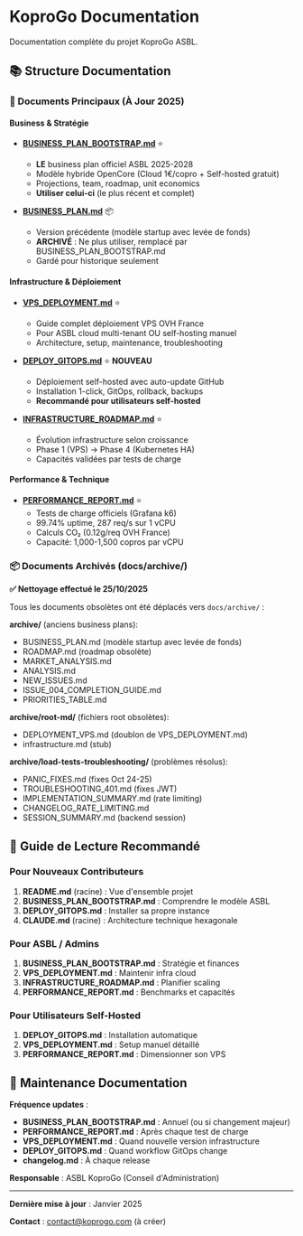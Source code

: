 # KoproGo Documentation

Documentation complète du projet KoproGo ASBL.

## 📚 Structure Documentation

### 🎯 Documents Principaux (À Jour 2025)

#### Business & Stratégie
- **[BUSINESS_PLAN_BOOTSTRAP.md](BUSINESS_PLAN_BOOTSTRAP.md)** ⭐
  - **LE** business plan officiel ASBL 2025-2028
  - Modèle hybride OpenCore (Cloud 1€/copro + Self-hosted gratuit)
  - Projections, team, roadmap, unit economics
  - **Utiliser celui-ci** (le plus récent et complet)

- **[BUSINESS_PLAN.md](BUSINESS_PLAN.md)** 📦
  - Version précédente (modèle startup avec levée de fonds)
  - **ARCHIVÉ** : Ne plus utiliser, remplacé par BUSINESS_PLAN_BOOTSTRAP.md
  - Gardé pour historique seulement

#### Infrastructure & Déploiement
- **[VPS_DEPLOYMENT.md](VPS_DEPLOYMENT.md)** ⭐
  - Guide complet déploiement VPS OVH France
  - Pour ASBL cloud multi-tenant OU self-hosting manuel
  - Architecture, setup, maintenance, troubleshooting

- **[DEPLOY_GITOPS.md](DEPLOY_GITOPS.md)** ⭐ **NOUVEAU**
  - Déploiement self-hosted avec auto-update GitHub
  - Installation 1-click, GitOps, rollback, backups
  - **Recommandé pour utilisateurs self-hosted**

- **[INFRASTRUCTURE_ROADMAP.md](INFRASTRUCTURE_ROADMAP.md)** ⭐
  - Évolution infrastructure selon croissance
  - Phase 1 (VPS) → Phase 4 (Kubernetes HA)
  - Capacités validées par tests de charge

#### Performance & Technique
- **[PERFORMANCE_REPORT.md](PERFORMANCE_REPORT.md)** ⭐
  - Tests de charge officiels (Grafana k6)
  - 99.74% uptime, 287 req/s sur 1 vCPU
  - Calculs CO₂ (0.12g/req OVH France)
  - Capacité: 1,000-1,500 copros par vCPU

### 📦 Documents Archivés (docs/archive/)

**✅ Nettoyage effectué le 25/10/2025**

Tous les documents obsolètes ont été déplacés vers `docs/archive/` :

**archive/** (anciens business plans):
- BUSINESS_PLAN.md (modèle startup avec levée de fonds)
- ROADMAP.md (roadmap obsolète)
- MARKET_ANALYSIS.md
- ANALYSIS.md
- NEW_ISSUES.md
- ISSUE_004_COMPLETION_GUIDE.md
- PRIORITIES_TABLE.md

**archive/root-md/** (fichiers root obsolètes):
- DEPLOYMENT_VPS.md (doublon de VPS_DEPLOYMENT.md)
- infrastructure.md (stub)

**archive/load-tests-troubleshooting/** (problèmes résolus):
- PANIC_FIXES.md (fixes Oct 24-25)
- TROUBLESHOOTING_401.md (fixes JWT)
- IMPLEMENTATION_SUMMARY.md (rate limiting)
- CHANGELOG_RATE_LIMITING.md
- SESSION_SUMMARY.md (backend session)


## 📖 Guide de Lecture Recommandé

### Pour Nouveaux Contributeurs
1. **README.md** (racine) : Vue d'ensemble projet
2. **BUSINESS_PLAN_BOOTSTRAP.md** : Comprendre le modèle ASBL
3. **DEPLOY_GITOPS.md** : Installer sa propre instance
4. **CLAUDE.md** (racine) : Architecture technique hexagonale

### Pour ASBL / Admins
1. **BUSINESS_PLAN_BOOTSTRAP.md** : Stratégie et finances
2. **VPS_DEPLOYMENT.md** : Maintenir infra cloud
3. **INFRASTRUCTURE_ROADMAP.md** : Planifier scaling
4. **PERFORMANCE_REPORT.md** : Benchmarks et capacités

### Pour Utilisateurs Self-Hosted
1. **DEPLOY_GITOPS.md** : Installation automatique
2. **VPS_DEPLOYMENT.md** : Setup manuel détaillé
3. **PERFORMANCE_REPORT.md** : Dimensionner son VPS

## 🔄 Maintenance Documentation

**Fréquence updates** :
- **BUSINESS_PLAN_BOOTSTRAP.md** : Annuel (ou si changement majeur)
- **PERFORMANCE_REPORT.md** : Après chaque test de charge
- **VPS_DEPLOYMENT.md** : Quand nouvelle version infrastructure
- **DEPLOY_GITOPS.md** : Quand workflow GitOps change
- **changelog.md** : À chaque release

**Responsable** : ASBL KoproGo (Conseil d'Administration)

---

**Dernière mise à jour** : Janvier 2025

**Contact** : contact@koprogo.com (à créer)
